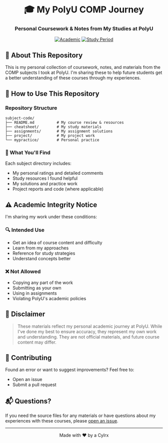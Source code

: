 <div align="center">

# 🎓 My PolyU COMP Journey
### Personal Coursework & Notes from My Studies at PolyU

[![Academic](https://img.shields.io/badge/Status-Personal_Archive-blue.svg)](https://github.com/your-username/your-repo)
[![Study Period](https://img.shields.io/badge/Study-2022--2024-orange.svg)](https://github.com/your-username/your-repo)

</div>

## 📖 About This Repository
This is my personal collection of coursework, notes, and materials from the COMP subjects I took at PolyU. I'm sharing these to help future students get a better understanding of these courses through my experiences.

## 🚀 How to Use This Repository

### Repository Structure
```
subject-code/
├── README.md          # My course review & resources
├── cheatsheet/        # My study materials
├── assignments/       # My assignment solutions
├── project/           # My project work
└── mypractice/        # Personal practice
```

### 📑 What You'll Find
Each subject directory includes:
- My personal ratings and detailed comments
- Study resources I found helpful
- My solutions and practice work
- Project reports and code (where applicable)

## ⚠️ Academic Integrity Notice

I'm sharing my work under these conditions:

### 🔍 Intended Use
- Get an idea of course content and difficulty
- Learn from my approaches
- Reference for study strategies
- Understand concepts better

### ❌ Not Allowed
- Copying any part of the work
- Submitting as your own
- Using in assignments
- Violating PolyU's academic policies

## 📜 Disclaimer

> These materials reflect my personal academic journey at PolyU. While I've done my best to ensure accuracy, they represent my own work and understanding. They are not official materials, and future course content may differ.

## 🤝 Contributing

Found an error or want to suggest improvements? Feel free to:
- Open an issue
- Submit a pull request

## 📬 Questions?

If you need the source files for any materials or have questions about my experiences with these courses, please [open an issue](https://github.com/your-username/your-repo/issues).

<div align="center">

---
Made with ❤️ by a Cylrx

</div>
